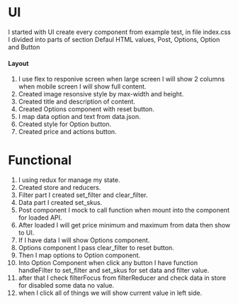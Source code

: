 # UI

I started with UI create every component from example test, in file index.css I divided into parts of section Defaul HTML values, Post, Options, Option and Button

#### Layout

1. I use flex to responive screen when large screen I will show 2 columns when mobile screen I will show full content.
2. Created image resonsive style by max-width and height.
3. Created title and description of content.
4. Created Options component with reset button.
5. I map data option and text from data.json.
6. Created style for Option button.
7. Created price and actions button.

# Functional

1. I using redux for manage my state.
2. Created store and reducers.
3. Filter part I created set_filter and clear_filter.
4. Data part I created set_skus.
5. Post component I mock to call function when mount into the component for loaded API.
6. After loaded I will get price minimum and maximum from data then show to UI.
7. If I have data I will show Options component.
8. Options component I pass clear_filter to reset button.
9. Then I map options to Option component.
10. Into Option Component when click any button I have function handleFilter to set_filter and set_skus for set data and filter value.
11. after that I check filterFocus from filterReducer and check data in store for disabled some data no value.
12. when I click all of things we will show current value in left side.
